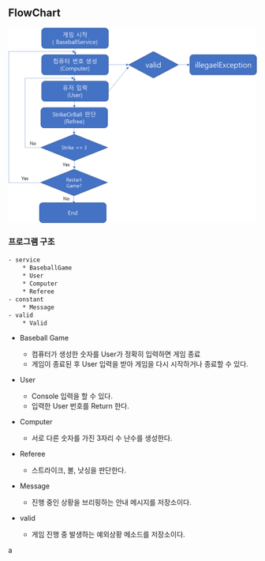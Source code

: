 ## FlowChart
![img.png](image/img.png)


### 프로그램 구조
    - service
        * BaseballGame
        * User
        * Computer
        * Referee
    - constant
        * Message
    - valid
        * Valid
 
- Baseball Game
  - 컴퓨터가 생성한 숫자를 User가 정확히 입력하면 게임 종료
  - 게임이 종료된 후 User 입력을 받아 게임을 다시 시작하거나 종료할 수 있다.

- User
  - Console 입력을 할 수 있다.
  - 입력한 User 번호를 Return 한다.

- Computer
  - 서로 다른 숫자를 가진 3자리 수 난수를 생성한다.

- Referee
  - 스트라이크, 볼, 낫싱을 판단한다.
  
- Message
  - 진행 중인 상황을 브리핑하는 안내 메시지를 저장소이다.
  
- valid
  - 게임 진행 중 발생하는 예외상황 메소드를 저장소이다.









a
